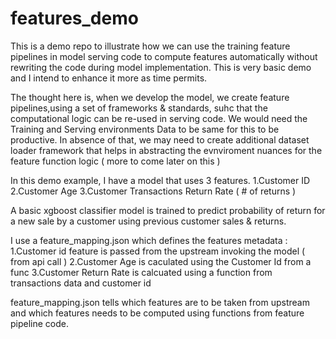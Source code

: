 # features_demo

This is a demo repo to illustrate how we can use the training feature pipelines in model serving code to compute features automatically without rewriting the code during model implementation. This is very basic demo and I intend to enhance it more as time permits. 

The thought here is, when we develop the model, we create feature pipelines,using a set of frameworks & standards, suhc that the computational logic can be re-used in serving code. We would need the Training and Serving environments Data to be same for this to be productive. In absence of that, we may need to create additional dataset loader framework that helps in abstracting the evnviroment nuances for the feature function logic ( more to come later on this )

In this demo example, I have a model that uses 3 features. 
  1.Customer ID
  2.Customer Age
  3.Customer Transactions Return Rate ( # of returns ) 

A basic xgboost classifier model is trained to predict probability of return for a new sale by a customer using previous customer sales & returns. 

I use a feature_mapping.json which defines the features metadata :
  1.Customer id feature is passed from the upstream invoking the model ( from api call )
  2.Customer Age is caculated using the Customer Id from a func 
  3.Customer Return Rate is calcuated using a function from transactions data and customer id
  
  feature_mapping.json tells which features are to be taken from upstream and which features needs to be computed using functions from feature pipeline code.
  
  
